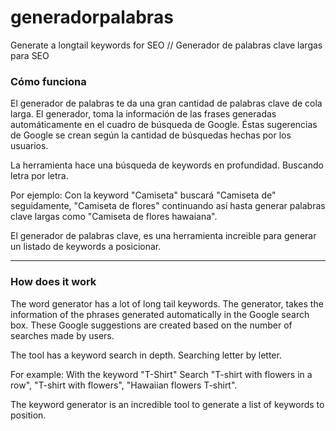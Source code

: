 # generadorpalabras
Generate a longtail keywords for SEO // Generador de palabras clave largas para SEO


<h3>Cómo funciona</h3>
El generador de palabras te da una gran cantidad de palabras clave de cola larga.
El generador, toma la información de las frases generadas automáticamente en el cuadro de búsqueda de Google.
Éstas sugerencias de Google se crean según la cantidad de búsquedas hechas por los usuarios.

La herramienta hace una búsqueda de keywords en profundidad. Buscando letra por letra.

Por ejemplo:
Con la keyword "Camiseta" buscará "Camiseta de" seguidamente, "Camiseta de flores" continuando así hasta generar palabras clave largas como "Camiseta de flores hawaiana".

El generador de palabras clave, es una herramienta increible para generar un listado de keywords a posicionar.

------------------------

<h3>How does it work</h3>

The word generator has a lot of long tail keywords.
The generator, takes the information of the phrases generated automatically in the Google search box.
These Google suggestions are created based on the number of searches made by users.

The tool has a keyword search in depth. Searching letter by letter.

For example:
With the keyword "T-Shirt" Search "T-shirt with flowers in a row", "T-shirt with flowers", "Hawaiian flowers T-shirt".

The keyword generator is an incredible tool to generate a list of keywords to position.
